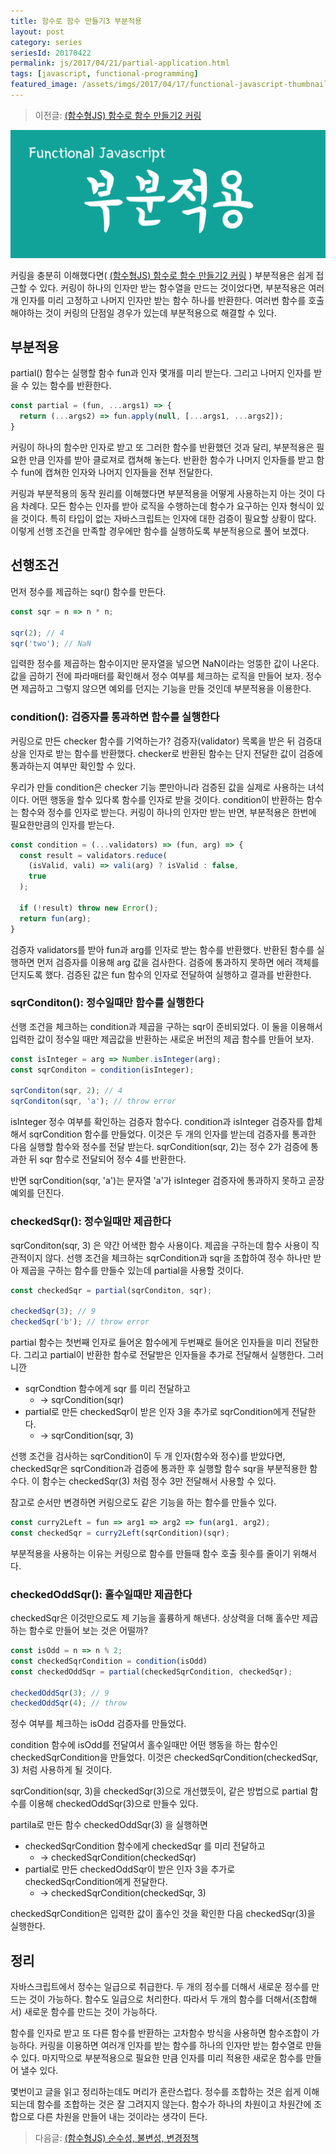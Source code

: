 ```yaml
---
title: 함수로 함수 만들기3 부분적용
layout: post
category: series
seriesId: 20170422
permalink: js/2017/04/21/partial-application.html
tags: [javascript, functional-programming]
featured_image: /assets/imgs/2017/04/17/functional-javascript-thumbnail.png
---
```


> 이전글: [(함수형JS) 함수로 함수 만들기2 커링](/js/2017/04/17/curry.html)

![partial-application-banner](/assets/imgs/2017/04/21/partial-application-logo.png)

커링을 충분히 이해했다면( [(함수형JS) 함수로 함수 만들기2 커링](/js/2017/04/17/curry.html) ) 부분적용은 쉽게 접근할 수 있다. 커링이 하나의 인자만 받는 함수열을 만드는 것이었다면, 부분적용은 여러개 인자를 미리 고정하고 나머지 인자만 받는 함수 하나를 반환한다. 여러번 함수를 호출해야하는 것이 커링의 단점일 경우가 있는데 부분적용으로 해결할 수 있다.

## 부분적용
partial() 함수는 실행할 함수 fun과 인자 몇개를 미리 받는다. 그리고 나머지 인자를 받을 수 있는 함수를 반환한다.

```js
const partial = (fun, ...args1) => {
  return (...args2) => fun.apply(null, [...args1, ...args2]);
}
```

커링이 하나의 함수만 인자로 받고 또 그러한 함수를 반환했던 것과 달리, 부분적용은 필요한 만큼 인자를 받아 클로져로 캡쳐해 놓는다. 반환한 함수가 나머지 인자들를 받고 함수 fun에 캡쳐한 인자와 나머지 인자들을 전부 전달한다.

커링과 부분적용의 동작 원리를 이해했다면 부분적용을 어떻게 사용하는지 아는 것이 다음 차례다. 모든 함수는 인자를 받아 로직을 수행하는데 함수가 요구하는 인자 형식이 있을 것이다. 특히 타입이 없는 자바스크립트는 인자에 대한 검증이 필요할 상황이 많다. 이렇게 선행 조건을 만족할 경우에만 함수를 실행하도록 부분적용으로 풀어 보겠다.

## 선행조건
먼저 정수를 제곱하는 sqr() 함수를 만든다.

```js
const sqr = n => n * n;

sqr(2); // 4
sqr('two'); // NaN
```

입력한 정수를 제곱하는 함수이지만 문자열을 넣으면 NaN이라는 엉뚱한 값이 나온다. 값을 곱하기 전에 파라매터를 확인해서 정수 여부를 체크하는 로직을 만들어 보자. 정수면 제곱하고 그렇지 않으면 예외를 던지는 기능을 만들 것인데 부분적용을 이용한다.

### condition(): 검증자를 통과하면 함수를 실행한다

커링으로 만든 checker 함수를 기억하는가? 검증자(validator) 목록을 받은 뒤 검증대상을 인자로 받는 함수를 반환했다. checker로 반환된 함수는 단지 전달한 값이 검증에 통과하는지 여부만 확인할 수 있다.

우리가 만들 condition은 checker 기능 뿐만아니라  검증된 값을 실제로 사용하는 녀석이다. 어떤 행동을 할수 있다록 함수를 인자로 받을 것이다. condition이 반환하는 함수는 함수와 정수를 인자로 받는다. 커링이 하나의 인자만 받는 반면, 부분적용은 한번에 필요한만큼의 인자를 받는다.

```js
const condition = (...validators) => (fun, arg) => {
  const result = validators.reduce(
    (isValid, vali) => vali(arg) ? isValid : false,
    true
  );

  if (!result) throw new Error();
  return fun(arg);
}
```

검증자 validators를 받아 fun과 arg를 인자로 받는 함수를 반환했다. 반환된 함수를 실행하면 먼저 검증자를 이용해 arg 값을 검사한다. 검증에 통과하지 못하면 에러 객체를 던지도록 했다. 검증된 값은  fun 함수의 인자로 전달하여 실행하고 결과를 반환한다.

### sqrConditon(): 정수일때만 함수를 실행한다

선행 조건을 체크하는 condition과 제곱을 구하는 sqr이 준비되었다. 이 둘을 이용해서 입력한 값이 정수일 때만 제곱값을 반환하는 새로운 버전의 제곱 함수를 만들어 보자.

```js
const isInteger = arg => Number.isInteger(arg);
const sqrConditon = condition(isInteger);

sqrConditon(sqr, 2); // 4
sqrConditon(sqr, 'a'); // throw error
```

isInteger 정수 여부를 확인하는 검증자 함수다. condition과 isInteger 검증자를 합체해서 sqrCondition 함수를 만들었다. 이것은 두 개의 인자를 받는데 검증자를 통과한 다음 실행할 함수와 정수를 전달 받는다. sqrCondition(sqr, 2)는 정수 2가 검증에 통과한 뒤 sqr 함수로 전달되어 정수 4를 반환한다.

반면 sqrCondition(sqr, 'a')는 문자열 'a'가 isInteger 검증자에 통과하지 못하고 곧장 예외를 던진다.

### checkedSqr(): 정수일때만 제곱한다

sqrConditon(sqr, 3) 은 약간 어색한 함수 사용이다. 제곱을 구하는데 함수 사용이 직관적이지 않다. 선행 조건을 체크하는 sqrCondition과 sqr을 조합하여 정수 하나만 받아 제곱을 구하는 함수를 만들수 있는데 partial을 사용할 것이다.

```js
const checkedSqr = partial(sqrConditon, sqr);

checkedSqr(3); // 9
checkedSqr('b'); // throw error
```

partial 함수는 첫번째 인자로 들어온 함수에게 두번째로 들어온 인자들을 미리 전달한다. 그리고 partial이 반환한 함수로 전달받은 인자들을 추가로 전달해서 실행한다. 그러니깐

* sqrCondtion 함수에게 sqr 를 미리 전달하고
	* -> sqrCondition(sqr)
* partial로 만든 checkedSqr이 받은 인자 3을 추가로 sqrCondition에게 전달한다.
	* -> sqrCondition(sqr, 3)

선행 조건을 검사하는 sqrCondition이 두 개 인자(함수와 정수)를 받았다면, checkedSqr은 sqrCondition과 검증에 통과한 후 실행할 함수 sqr을 부분적용한 함수다. 이 함수는 checkedSqr(3) 처럼 정수 3만 전달해서 사용할 수 있다.

참고로 순서만 변경하면 커링으로도 같은 기능을 하는 함수를 만들수 있다.

```js
const curry2Left = fun => arg1 => arg2 => fun(arg1, arg2);
const checkedSqr = curry2Left(sqrCondition)(sqr);
```

부분적용을 사용하는 이유는 커링으로 함수를 만들때 함수 호출 횟수를 줄이기 위해서다.

### checkedOddSqr(): 홀수일때만 제곱한다

checkedSqr은 이것만으로도 제 기능을 훌륭하게 해낸다. 상상력을 더해 홀수만 제곱하는 함수로 만들어 보는 것은 어떨까?

```js
const isOdd = n => n % 2;
const checkedSqrCondition = condition(isOdd)
const checkedOddSqr = partial(checkedSqrCondition, checkedSqr);

checkedOddSqr(3); // 9
checkedOddSqr(4); // throw
```

정수 여부를 체크하는 isOdd 검증자를 만들었다.

condition 함수에 isOdd를 전달여서 홀수일때만 어떤 행동을 하는 함수인 checkedSqrCondition을 만들었다. 이것은 checkedSqrCondition(checkedSqr, 3) 처럼 사용하게 될 것이다.

sqrCondition(sqr, 3)을 checkedSqr(3)으로 개선했듯이, 같은 방법으로 partial 함수를 이용해  checkedOddSqr(3)으로 만들수 있다.

partila로 만든 함수 checkedOddSqr(3) 을 실행하면

* checkedSqrCondition 함수에게 checkedSqr 를 미리 전달하고
	* -> checkedSqrCondition(checkedSqr)
* partial로 만든 checkedOddSqr이 받은 인자 3을 추가로 checkedSqrCondition에게 전달한다.
	* -> checkedSqrCondition(checkedSqr, 3)

checkedSqrCondition은 입력한 값이 홀수인 것을 확인한 다음 checkedSqr(3)을 실행한다.

## 정리
자바스크립트에서 정수는 일급으로 취급한다. 두 개의 정수를 더해서 새로운 정수를 만드는 것이  가능하다. 함수도 일급으로 처리한다. 따라서 두 개의 함수를 더해서(조합해서) 새로운 함수를 만드는 것이 가능하다.

함수를 인자로 받고 또 다른 함수를 반환하는 고차함수 방식을 사용하면 함수조합이 가능하다. 커링을 이용하면 여러개 인자를 받는 함수를 하나의 인자만 받는 함수열로 만들수 있다. 마지막으로 부분적용으로 필요한 만큼 인자를 미리 적용한 새로운 함수를 만들어 낼수 있다.

몇번이고 글을 읽고 정리하는데도 머리가 혼란스럽다. 정수를 조합하는 것은 쉽게 이해되는데 함수를 조합하는 것은 잘 그려지지 않는다. 함수가 하나의 차원이고 차원간에 조합으로 다른 차원을 만들어 내는 것이라는 생각이 든다.

> 다음글: [(함수형JS) 순수성, 불변성, 변경정책](/js/2017/04/23/Purity-Immutability-and-Policies-for-Change.html)